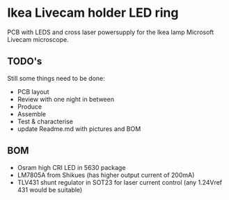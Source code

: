 # Ikea Livecam holder LED ring
PCB with LEDS and cross laser powersupply for the Ikea lamp Microsoft Livecam microscope.
## TODO's
Still some things need to be done:
* PCB layout
* Review with one night in between
* Produce
* Assemble
* Test & characterise
* update Readme.md with pictures and BOM
## BOM
* Osram high CRI LED in 5630 package
* LM7805A from Shikues (has higher output current of 200mA)
* TLV431 shunt regulator in SOT23 for laser current control (any 1.24Vref 431 would be suitable)
